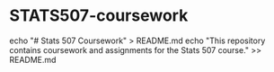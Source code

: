 # STATS507-coursework
echo "# Stats 507 Coursework" > README.md
echo "This repository contains coursework and assignments for the Stats 507 course." >> README.md
